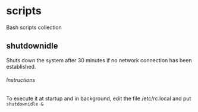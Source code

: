 # scripts
Bash scripts collection

## shutdownidle
Shuts down the system after 30 minutes if no network connection has been established.
###### Instructions
To execute it at startup and in background, edit the file /etc/rc.local and put `shutdownidle &`
